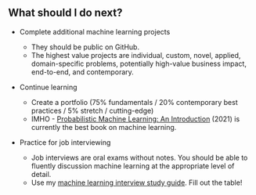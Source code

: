 What should I do next?
---------

- Complete additional machine learning projects 
    - They should be public on GitHub.
    - The highest value projects are individual, custom, novel, applied, domain-specific problems, potentially high-value business impact, end-to-end, and contemporary.
    
- Continue learning
    - Create a portfolio (75% fundamentals / 20% contemporary best practices / 5% stretch / cutting-edge)
    - IMHO - [Probabilistic Machine Learning: An Introduction](https://probml.github.io/pml-book/book1.html) (2021) is currently the best book on machine learning.
    
- Practice for job interviewing 
    - Job interviews are oral exams without notes. You should be able to fluently discussion machine learning at the appropriate level of detail.
    - Use my [machine learning interview study guide](https://github.com/brianspiering/ml_lab/blob/main/resources/machine_learning_job_interview_prep.md). Fill out the table!
